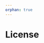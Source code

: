 ```yaml
---
orphan: true
---
```


# License

```{include} ../LICENSE

```
                                                                                                                                                                                                                                                                                                                                                                                                                                        